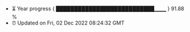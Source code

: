 - ⏳ Year progress { ███████████████████████████▁▁▁ } 91.88 %
- ⏰ Updated on Fri, 02 Dec 2022 08:24:32 GMT

